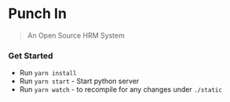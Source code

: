 # Punch In
> An Open Source HRM System

### Get Started
- Run `yarn install`
- Run `yarn start` - Start python server
- Run `yarn watch` - to recompile for any changes under `./static`